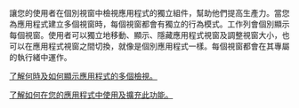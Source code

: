 ﻿讓您的使用者在個別視窗中檢視應用程式的獨立組件，幫助他們提高生產力。當您為應用程式建立多個視窗時，每個視窗都會有獨立的行為模式。工作列會個別顯示每個視窗。使用者可以獨立地移動、顯示、隱藏應用程式視窗及調整視窗大小，也可以在應用程式視窗之間切換，就像是個別應用程式一樣。每個視窗都會在其專屬的執行緒中運作。

[了解何時及如何顯示應用程式的多個檢視。](https://docs.microsoft.com/zh-tw/windows/uwp/design/layout/show-multiple-views)

[了解如何在您的應用程式中使用及擴充此功能。](https://github.com/Microsoft/WindowsTemplateStudio/blob/master/docs/UWP/features/multiple-views.md)
